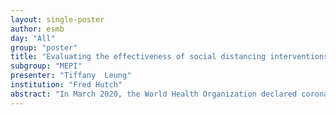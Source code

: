 ```yaml
---
layout: single-poster
author: esmb
day: "All"
group: "poster"
title: "Evaluating the effectiveness of social distancing interventions: delaying the epidemic or flattening the curve?"
subgroup: "MEPI"
presenter: "Tiffany  Leung"
institution: "Fred Hutch"
abstract: "In March 2020, the World Health Organization declared coronavirus disease a pandemic. We used a mathematical model to investigate the effectiveness of social distancing interventions in a mid-sized city. Interventions reduced contacts of adults >60 years of age, adults 20–59 years of age, and children <19 years of age for 6 weeks. Our results suggest interventions started earlier in the epidemic delay the epidemic curve and interventions started later flatten the epidemic curve. We noted that, while social distancing interventions were in place, most new cases, hospitalizations, and deaths were averted, even with modest reductions in contact among adults. However, when interventions ended, the epidemic rebounded. Our models suggest that social distancing can provide crucial time to increase healthcare capacity but must occur in conjunction with testing and contact tracing of all suspected cases to mitigate virus transmission."
---
```

